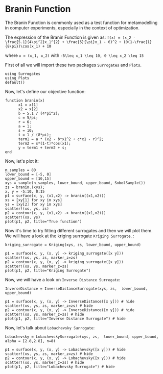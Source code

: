 # Branin Function

The Branin Function is commonly used as a test function for metamodelling in computer experiments, especially in the context of optimization.

The expression of the Branin Function is given as:
``f(x) = (x_2 - \frac{5.1}{4\pi^2}x_1^{2} + \frac{5}{\pi}x_1 - 6)^2 + 10(1-\frac{1}{8\pi})\cos(x_1) + 10``

where ``x = (x_1, x_2)`` with ``-5\leq x_1 \leq 10, 0 \leq x_2 \leq 15``

First of all we will import these two packages `Surrogates` and `Plots`.

```@example BraninFunction
using Surrogates
using Plots
default()
```

Now, let's define our objective function:

```@example BraninFunction
function branin(x)
      x1 = x[1]
      x2 = x[2]
      b = 5.1 / (4*pi^2);
      c = 5/pi;
      r = 6;
      a = 1;
      s = 10;
      t = 1 / (8*pi);
      term1 = a * (x2 - b*x1^2 + c*x1 - r)^2;
      term2 = s*(1-t)*cos(x1);
      y = term1 + term2 + s;
end
```
Now, let's plot it:

```@example BraninFunction
n_samples = 80
lower_bound = [-5, 0]
upper_bound = [10,15]
xys = sample(n_samples, lower_bound, upper_bound, SobolSample())
zs = branin.(xys);
x, y = -5:10, 0:15
p1 = surface(x, y, (x1,x2) -> branin((x1,x2)))
xs = [xy[1] for xy in xys]
ys = [xy[2] for xy in xys]
scatter!(xs, ys, zs)
p2 = contour(x, y, (x1,x2) -> branin((x1,x2)))
scatter!(xs, ys)
plot(p1, p2, title="True function")
```

Now it's time to try fitting different surrogates and then we will plot them.
We will have a look at the kriging surrogate `Kriging Surrogate`. :

```@example BraninFunction
kriging_surrogate = Kriging(xys, zs, lower_bound, upper_bound)
```

```@example BraninFunction
p1 = surface(x, y, (x, y) -> kriging_surrogate([x y]))
scatter!(xs, ys, zs, marker_z=zs)
p2 = contour(x, y, (x, y) -> kriging_surrogate([x y]))
scatter!(xs, ys, marker_z=zs)
plot(p1, p2, title="Kriging Surrogate")
```

Now, we will have a look on `Inverse Distance Surrogate`:
```@example BraninFunction
InverseDistance = InverseDistanceSurrogate(xys, zs,  lower_bound, upper_bound)
```

```@example BraninFunction
p1 = surface(x, y, (x, y) -> InverseDistance([x y])) # hide
scatter!(xs, ys, zs, marker_z=zs) # hide
p2 = contour(x, y, (x, y) -> InverseDistance([x y])) # hide
scatter!(xs, ys, marker_z=zs) # hide
plot(p1, p2, title="Inverse Distance Surrogate") # hide
```

Now, let's talk about `Lobachevsky Surrogate`:
```@example BraninFunction
Lobachevsky = LobachevskySurrogate(xys, zs,  lower_bound, upper_bound, alpha = [2.8,2.8], n=8)
```

```@example BraninFunction
p1 = surface(x, y, (x, y) -> Lobachevsky([x y])) # hide
scatter!(xs, ys, zs, marker_z=zs) # hide
p2 = contour(x, y, (x, y) -> Lobachevsky([x y])) # hide
scatter!(xs, ys, marker_z=zs) # hide
plot(p1, p2, title="Lobachevsky Surrogate") # hide
```
